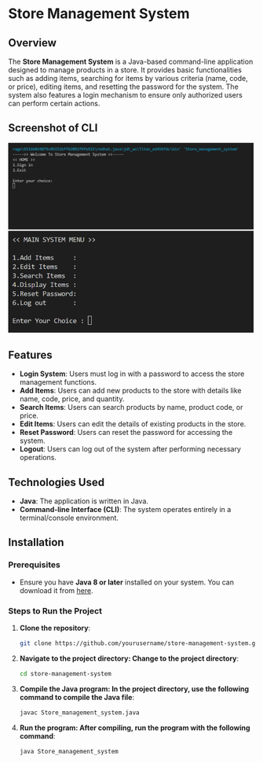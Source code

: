# Store Management System

## Overview

The **Store Management System** is a Java-based command-line application designed to manage products in a store. It provides basic functionalities such as adding items, searching for items by various criteria (name, code, or price), editing items, and resetting the password for the system. The system also features a login mechanism to ensure only authorized users can perform certain actions.

## Screenshot of CLI
<img src="ss_store.png" alt="Store Management System Screenshot" width="500"/>
<img src="ss_store1.png" alt="Store Management System Screenshot" width="500"/>



## Features

- **Login System**: Users must log in with a password to access the store management functions.
- **Add Items**: Users can add new products to the store with details like name, code, price, and quantity.
- **Search Items**: Users can search products by name, product code, or price.
- **Edit Items**: Users can edit the details of existing products in the store.
- **Reset Password**: Users can reset the password for accessing the system.
- **Logout**: Users can log out of the system after performing necessary operations.

## Technologies Used

- **Java**: The application is written in Java.
- **Command-line Interface (CLI)**: The system operates entirely in a terminal/console environment.

## Installation

### Prerequisites
- Ensure you have **Java 8 or later** installed on your system. You can download it from [here](https://www.oracle.com/java/technologies/javase-jdk11-downloads.html).

### Steps to Run the Project

1. **Clone the repository**:
   ```bash
   git clone https://github.com/yourusername/store-management-system.git
2. **Navigate to the project directory: Change to the project directory**:
   ```bash
   cd store-management-system
3. **Compile the Java program: In the project directory, use the following command to compile the Java file**:
    ```bash
    javac Store_management_system.java
4. **Run the program: After compiling, run the program with the following command**:
   ```bash
   java Store_management_system

